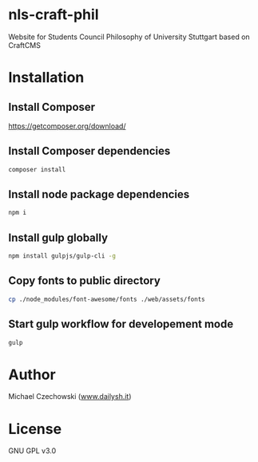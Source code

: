 # nls-craft-phil
Website for Students Council Philosophy of University Stuttgart based on CraftCMS

# Installation

## Install Composer

https://getcomposer.org/download/

## Install Composer dependencies

```bash
composer install
```

## Install node package dependencies
```bash
npm i
```
## Install gulp globally

```bash
npm install gulpjs/gulp-cli -g
```


## Copy fonts to public directory
```bash
cp ./node_modules/font-awesome/fonts ./web/assets/fonts
```

## Start gulp workflow for developement mode
```bash
gulp
```

# Author
Michael Czechowski (www.dailysh.it)

# License
GNU GPL v3.0
